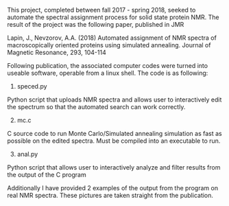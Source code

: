 This project, completed between fall 2017 - spring 2018, seeked to automate the spectral assignment process for solid state protein NMR.
The result of the project was the following paper, published in JMR

Lapin, J., Nevzorov, A.A. (2018) Automated assignment of NMR spectra of macroscopically oriented proteins using simulated annealing. Journal of Magnetic Resonance, 293, 104-114

Following publication, the associated computer codes were turned into useable software, operable from a linux shell.
The code is as following:

1. speced.py

Python script that uploads NMR spectra and allows user to interactively edit the spectrum so that the automated search can work correctly.

2. mc.c

C source code to run Monte Carlo/Simulated annealing simulation as fast as possible on the edited spectra. Must be compiled into an executable to run.

3. anal.py

Python script that allows user to interactively analyze and filter results from the output of the C program

Additionally I have provided 2 examples of the output from the program on real NMR spectra. These pictures are taken straight from the publication.
